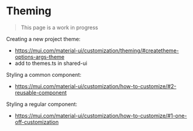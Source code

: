 # Theming

> This page is a work in progress

Creating a new project theme:

- https://mui.com/material-ui/customization/theming/#createtheme-options-args-theme
- add to themes.ts in shared-ui

Styling a common component:

- https://mui.com/material-ui/customization/how-to-customize/#2-reusable-component

Styling a regular component:

- https://mui.com/material-ui/customization/how-to-customize/#1-one-off-customization
